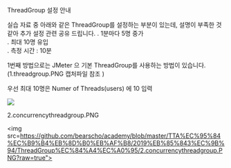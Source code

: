 ThreadGroup 설정 안내  

실습 자료 중 아래와 같은 ThreadGroup를 설정하는 부분이 있는데, 설명이 부족한 것 같아 추가 설정 관련 공유 드립니다.
. 1분마다 5명 중가  
. 최대 10명 유입  
. 측정 시간 : 10분  

1번째 방법으로는 JMeter 으 기본 ThreadGroup를 사용하는 방법이 있습니다. (1.threadgroup.PNG 캡처파일 참조    )

우선 최대 10명은 Numer of Threads(users) 에 10 입력  

<img src="https://github.com/bearscho/academy/blob/master/TTA%EC%95%84%EC%B9%B4%EB%8D%B0%EB%AF%B8/2019%EB%85%843%EC%9B%94/ThreadGroup%EC%84%A4%EC%A0%95/1.threadgroup.PNG?raw=true">

2.concurrencythreadgroup.PNG  

<img src=https://github.com/bearscho/academy/blob/master/TTA%EC%95%84%EC%B9%B4%EB%8D%B0%EB%AF%B8/2019%EB%85%843%EC%9B%94/ThreadGroup%EC%84%A4%EC%A0%95/2.concurrencythreadgroup.PNG?raw=true">

